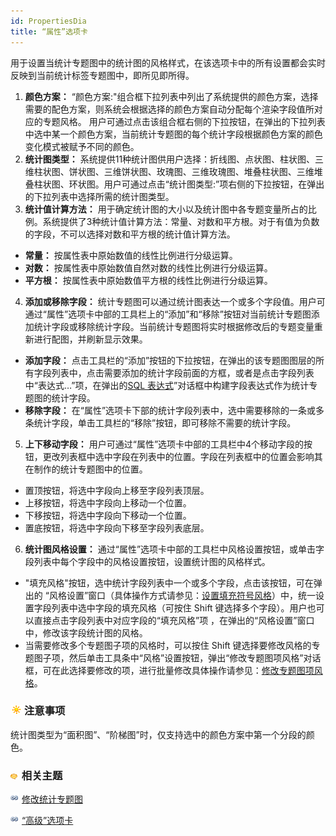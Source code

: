 ```yaml
---
id: PropertiesDia
title: “属性”选项卡
---
```

用于设置当统计专题图中的统计图的风格样式，在该选项卡中的所有设置都会实时反映到当前统计标签专题图中，即所见即所得。

1. **颜色方案：** “颜色方案:"组合框下拉列表中列出了系统提供的颜色方案，选择需要的配色方案，则系统会根据选择的颜色方案自动分配每个渲染字段值所对应的专题风格。 用户可通过点击该组合框右侧的下拉按钮，在弹出的下拉列表中选中某一个颜色方案，当前统计专题图的每个统计字段根据颜色方案的颜色变化模式被赋予不同的颜色。
2. **统计图类型：** 系统提供11种统计图供用户选择：折线图、点状图、柱状图、三维柱状图、饼状图、三维饼状图、玫瑰图、三维玫瑰图、堆叠柱状图、三维堆叠柱状图、环状图。用户可通过点击“统计图类型:”项右侧的下拉按钮，在弹出的下拉列表中选择所需的统计图类型。
3. **统计值计算方法：** 用于确定统计图的大小以及统计图中各专题变量所占的比例。系统提供了3种统计值计算方法：常量、对数和平方根。对于有值为负数的字段，不可以选择对数和平方根的统计值计算方法。 
* **常量：** 按属性表中原始数值的线性比例进行分级运算。
* **对数：** 按属性表中原始数值自然对数的线性比例进行分级运算。
* **平方根：** 按属性表中原始数值平方根的线性比例进行分级运算。
4. **添加或移除字段：** 统计专题图可以通过统计图表达一个或多个字段值。用户可通过“属性”选项卡中部的工具栏上的“添加”和“移除”按钮对当前统计专题图添加统计字段或移除统计字段。当前统计专题图将实时根据修改后的专题变量重新进行配图，并刷新显示效果。 
* **添加字段：** 点击工具栏的“添加”按钮的下拉按钮，在弹出的该专题图图层的所有字段列表中，点击需要添加的统计字段前面的方框，或者是点击字段列表中“表达式…”项，在弹出的[SQL 表达式](../../Query/SQLQueryDia)”对话框中构建字段表达式作为统计专题图的统计字段。
* **移除字段：** 在“属性”选项卡下部的统计字段列表中，选中需要移除的一条或多条统计字段，单击工具栏的“移除”按钮，即可移除不需要的统计字段。
5. **上下移动字段：** 用户可通过“属性”选项卡中部的工具栏中4个移动字段的按钮，更改列表框中选中字段在列表中的位置。字段在列表框中的位置会影响其在制作的统计专题图中的位置。 
* 置顶按钮，将选中字段向上移至字段列表顶层。
* 上移按钮，将选中字段向上移动一个位置。
* 下移按钮，将选中字段向下移动一个位置。
* 置底按钮，将选中字段向下移至字段列表底层。
6. **统计图风格设置：** 通过“属性”选项卡中部的工具栏中风格设置按钮，或单击字段列表中每个字段中的风格设置按钮，设置统计图的风格样式。 
* "填充风格"按钮，选中统计字段列表中一个或多个字段，点击该按钮，可在弹出的 “风格设置”窗口（具体操作方式请参见：[设置填充符号风格](../../Visualization/LayerStyle/FillSymStyle)）中，统一设置字段列表中选中字段的填充风格（可按住 Shift 键选择多个字段）。用户也可以直接点击字段列表中对应字段的“填充风格”项 ，在弹出的“风格设置”窗口中，修改该字段统计图的风格。
* 当需要修改多个专题图子项的风格时，可以按住 Shift 键选择要修改风格的专题图子项，然后单击工具条中“风格”设置按钮，弹出“修改专题图项风格”对话框，可在此选择要修改的项，进行批量修改具体操作请参见：[修改专题图项风格](../ThematicStyle)。

### ![](../../img/note.png)注意事项

统计图类型为“面积图”、“阶梯图”时，仅支持选中的颜色方案中第一个分段的颜色。

### ![](../../img/seealso.png) 相关主题

![](../../img/smalltitle.png) [修改统计专题图](GraphMapDia)

![](../../img/smalltitle.png) [“高级”选项卡](AdvancedDia)

